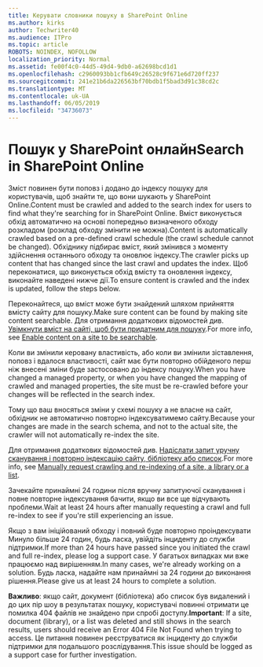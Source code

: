 ```yaml
---
title: Керувати словники пошуку в SharePoint Online
ms.author: kirks
author: Techwriter40
ms.audience: ITPro
ms.topic: article
ROBOTS: NOINDEX, NOFOLLOW
localization_priority: Normal
ms.assetid: fe00f4c0-44d5-49d4-9db0-a62698bcd1d1
ms.openlocfilehash: c2960093bb1cfb649c26528c9f671e6d720ff237
ms.sourcegitcommit: 241e21b6da226563bf70bdb1f5bad3d91c38cd2c
ms.translationtype: MT
ms.contentlocale: uk-UA
ms.lasthandoff: 06/05/2019
ms.locfileid: "34736073"
---
```

# <a name="search-in-sharepoint-online"></a><span data-ttu-id="8604d-102">Пошук у SharePoint онлайн</span><span class="sxs-lookup"><span data-stu-id="8604d-102">Search in SharePoint Online</span></span>

<span data-ttu-id="8604d-103">Зміст повинен бути поповз і додано до індексу пошуку для користувачів, щоб знайти те, що вони шукають у SharePoint Online.</span><span class="sxs-lookup"><span data-stu-id="8604d-103">Content must be crawled and added to the search index for users to find what they're searching for in SharePoint Online.</span></span> <span data-ttu-id="8604d-104">Вміст виконується обхід автоматично на основі попередньо визначеного обходу розкладом (розклад обходу змінити не можна).</span><span class="sxs-lookup"><span data-stu-id="8604d-104">Content is automatically crawled based on a pre-defined crawl schedule (the crawl schedule cannot be changed).</span></span> <span data-ttu-id="8604d-105">Обхіднику підбирає вміст, який змінився з моменту здійснення останнього обходу та оновлює індексу.</span><span class="sxs-lookup"><span data-stu-id="8604d-105">The crawler picks up content that has changed since the last crawl and updates the index.</span></span> <span data-ttu-id="8604d-106">Щоб переконатися, що виконується обхід вмісту та оновлення індексу, виконайте наведені нижче дії.</span><span class="sxs-lookup"><span data-stu-id="8604d-106">To ensure content is crawled and the index is updated, follow the steps below.</span></span>

<span data-ttu-id="8604d-107">Переконайтеся, що вміст може бути знайдений шляхом прийняття вмісту сайту для пошуку.</span><span class="sxs-lookup"><span data-stu-id="8604d-107">Make sure content can be found by making site content searchable.</span></span> <span data-ttu-id="8604d-108">Для отримання додаткових відомостей див. [Увімкнути вміст на сайті, щоб бути придатним для пошуку](https://docs.microsoft.com/en-us/sharepoint/make-site-content-searchable).</span><span class="sxs-lookup"><span data-stu-id="8604d-108">For more info, see [Enable content on a site to be searchable](https://docs.microsoft.com/en-us/sharepoint/make-site-content-searchable).</span></span>

<span data-ttu-id="8604d-109">Коли ви змінили керовану властивість, або коли ви змінили зіставлення, поповз і вдалося властивості, сайт має бути повторно обійденого перш ніж внесені зміни буде застосовано до індексу пошуку.</span><span class="sxs-lookup"><span data-stu-id="8604d-109">When you have changed a managed property, or when you have changed the mapping of crawled and managed properties, the site must be re-crawled before your changes will be reflected in the search index.</span></span> 

<span data-ttu-id="8604d-110">Тому що ваш вносяться зміни у схемі пошуку а не власне на сайт, обхідник не автоматично повторно індексуватимемо сайту.</span><span class="sxs-lookup"><span data-stu-id="8604d-110">Because your changes are made in the search schema, and not to the actual site, the crawler will not automatically re-index the site.</span></span> 

<span data-ttu-id="8604d-111">Для отримання додаткових відомостей див. [Надіслати запит уручну сканування і повторно індексацію сайту, бібліотеку або список](https://docs.microsoft.com/en-us/sharepoint/crawl-site-conten).</span><span class="sxs-lookup"><span data-stu-id="8604d-111">For more info, see [Manually request crawling and re-indexing of a site, a library or a list](https://docs.microsoft.com/en-us/sharepoint/crawl-site-conten).</span></span>

 <span data-ttu-id="8604d-112">Зачекайте принаймні 24 години після вручну запитуючої сканування і повне повторне індексування бачити, якщо ви все ще відчувають проблеми.</span><span class="sxs-lookup"><span data-stu-id="8604d-112">Wait at least 24 hours after manually requesting a crawl and full re-index to see if you're still experiencing an issue.</span></span> 

<span data-ttu-id="8604d-113">Якщо з вам ініційований обходу і повний буде повторно проіндексувати Минуло більше 24 годин, будь ласка, увійдіть інциденту до служби підтримки.</span><span class="sxs-lookup"><span data-stu-id="8604d-113">If more than 24 hours have passed since you initiated the crawl and full re-index, please log a support case.</span></span> <span data-ttu-id="8604d-114">У багатьох випадках ми вже працюємо над вирішенням.</span><span class="sxs-lookup"><span data-stu-id="8604d-114">In many cases, we're already working on a solution.</span></span> <span data-ttu-id="8604d-115">Будь ласка, надайте нам принаймні за 24 години до виконання рішення.</span><span class="sxs-lookup"><span data-stu-id="8604d-115">Please give us at least 24 hours to complete a solution.</span></span>

<span data-ttu-id="8604d-116">**Важливо**: якщо сайт, документ (бібліотека) або список був видалений і до цих пір шоу в результатах пошуку, користувачі повинні отримати це помилка 404 файлів не знайдено при спробі доступу.</span><span class="sxs-lookup"><span data-stu-id="8604d-116">**Important**: If a site, document (library), or a list was deleted and still shows in the search results, users should receive an Error 404 File Not Found when trying to access.</span></span> <span data-ttu-id="8604d-117">Це питання повинен реєструватися як інциденту до служби підтримки для подальшого розслідування.</span><span class="sxs-lookup"><span data-stu-id="8604d-117">This issue should be logged as a support case for further investigation.</span></span> 



